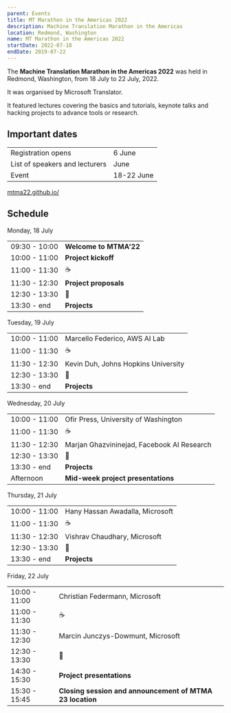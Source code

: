 ```yaml
---
parent: Events
title: MT Marathon in the Americas 2022
description: Machine Translation Marathon in the Americas
location: Redmond, Washington
name: MT Marathon in the Americas 2022
startDate: 2022-07-18
endDate: 2019-07-22
---
```


The **Machine Translation Marathon in the Americas 2022** was held in Redmond, Washington, from 18 July to 22 July, 2022.

It was organised by Microsoft Translator.

It featured lectures covering the basics and tutorials, keynote talks and hacking projects to advance tools or research.

## Important dates

|     |     |
| --- | --- |
| Registration opens | 6 June |
| List of speakers and lecturers | June |
| Event | 18-22 June |

[mtma22.github.io/](https://mtma22.github.io/)

## Schedule

Monday, 18 July

|     |     |
| --- | --- |
| 09:30 - 10:00 | **Welcome to MTMA'22** |
| 10:00 - 11:00 | **Project kickoff** |
| 11:00 - 11:30 | ☕️ |
| 11:30 - 12:30 |	**Project proposals** |
| 12:30 - 13:30 | 🍴 |
| 13:30 - end	| **Projects** |

Tuesday, 19 July

|     |     |
| --- | --- |
| 10:00 - 11:00 | Marcello Federico, AWS AI Lab |
| 11:00 - 11:30 | ☕️ |
| 11:30 - 12:30 |	Kevin Duh, Johns Hopkins University |
| 12:30 - 13:30 | 🍴 |
| 13:30 - end | **Projects** |

Wednesday, 20	July

|     |     |
| --- | --- |
| 10:00 - 11:00 |	Ofir Press, University of Washington |
| 11:00 - 11:30 | ☕️ |
| 11:30 - 12:30 | Marjan Ghazvininejad, Facebook AI Research |
| 12:30 - 13:30 | 🍴 |
| 13:30 - end |	**Projects** |
| Afternoon |	**Mid-week project presentations** |

Thursday, 21 July

|     |     |
| --- | --- |
| 10:00 - 11:00 | Hany Hassan Awadalla, Microsoft |
| 11:00 - 11:30 | ☕️ |
| 11:30 - 12:30 | Vishrav Chaudhary, Microsoft |
| 12:30 - 13:30 | 🍴 |
| 13:30 - end | **Projects** |

Friday, 22 July

|     |     |
| --- | --- |
| 10:00 - 11:00 | Christian Federmann, Microsoft |
| 11:00 - 11:30 | ☕️ |
| 11:30 - 12:30 | Marcin Junczys-Dowmunt, Microsoft |
| 12:30 - 13:30 | 🍴 |
| 14:30 - 15:30 | **Project presentations** |
| 15:30 - 15:45 | **Closing session and announcement of MTMA 23 location** |
